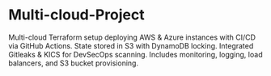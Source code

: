 # Multi-cloud-Project
Multi-cloud Terraform setup deploying AWS &amp; Azure instances with CI/CD via GitHub Actions. State stored in S3 with DynamoDB locking. Integrated Gitleaks &amp; KICS for DevSecOps scanning. Includes monitoring, logging, load balancers, and S3 bucket provisioning.
